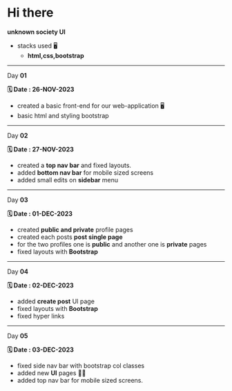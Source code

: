 # Hi there

**unknown society  UI**

- stacks used 🖥️
  - **html,css,bootstrap**

---
Day **01**

**🗓️ Date : 26-NOV-2023**

- created a basic front-end for our web-application 🖥️
- basic html and styling bootstrap

---

Day **02**

**🗓️ Date : 27-NOV-2023**

- created a **top nav bar** and fixed layouts.
- added **bottom nav bar** for mobile sized screens
- added small edits on **sidebar** menu

---

Day **03**

**🗓️ Date : 01-DEC-2023**

- created **public and private** profile pages
- created each posts **post single page**
- for the two profiles one is **public** and another one is **private** pages
- fixed layouts with **Bootstrap**

---
Day **04**

**🗓️ Date : 02-DEC-2023**

- added **create post** UI page
- fixed layouts with **Bootstrap**
- fixed hyper links

---

Day **05**

**🗓️ Date : 03-DEC-2023**

- fixed side nav bar with bootstrap col classes
- added new **UI** pages 🧑‍💻
- added top nav bar for mobile sized screens.